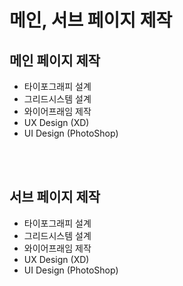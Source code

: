 # 메인, 서브 페이지 제작

## 메인 페이지 제작

- 타이포그래피 설계
- 그리드시스템 설계
- 와이어프래임 제작
- UX Design (XD)
- UI Design (PhotoShop)

<br>
<br>

## 서브 페이지 제작

- 타이포그래피 설계
- 그리드시스템 설계
- 와이어프래임 제작
- UX Design (XD)
- UI Design (PhotoShop)

<br>
<br>